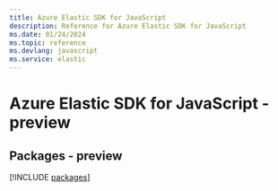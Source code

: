 ```yaml
---
title: Azure Elastic SDK for JavaScript
description: Reference for Azure Elastic SDK for JavaScript
ms.date: 01/24/2024
ms.topic: reference
ms.devlang: javascript
ms.service: elastic
---
```

# Azure Elastic SDK for JavaScript - preview
## Packages - preview
[!INCLUDE [packages](elastic-index.md)]